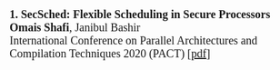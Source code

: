 <p style="font-size:20px;font-family:verdana;"><b>1. SecSched: Flexible Scheduling in Secure Processors</b><br/>
<b>Omais Shafi</b>, Janibul Bashir  <br />
International Conference on Parallel Architectures and Compilation Techniques 2020 (PACT) [<a href="https://omais-shafi.github.io/files/secsched.pdf">pdf</a>]

